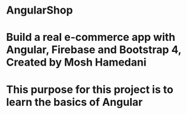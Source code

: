 # AngularShop

# Build a real e-commerce app with Angular, Firebase and Bootstrap 4, Created by Mosh Hamedani

# This purpose for this project is to learn the basics of Angular
